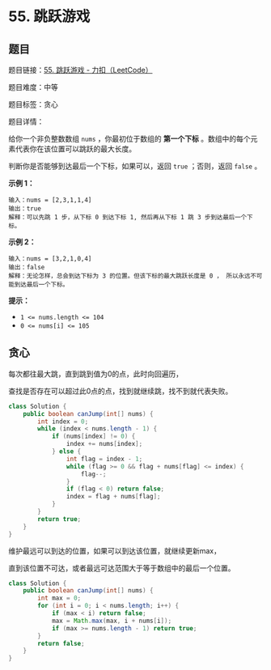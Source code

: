 # 55. 跳跃游戏

## 题目

题目链接：[55. 跳跃游戏 - 力扣（LeetCode）](https://leetcode.cn/problems/jump-game/description/)

题目难度：中等

题目标签：贪心

题目详情：

给你一个非负整数数组 `nums` ，你最初位于数组的 **第一个下标** 。数组中的每个元素代表你在该位置可以跳跃的最大长度。

判断你是否能够到达最后一个下标，如果可以，返回 `true` ；否则，返回 `false` 。

**示例 1：**

```
输入：nums = [2,3,1,1,4]
输出：true
解释：可以先跳 1 步，从下标 0 到达下标 1, 然后再从下标 1 跳 3 步到达最后一个下标。
```

**示例 2：**

```
输入：nums = [3,2,1,0,4]
输出：false
解释：无论怎样，总会到达下标为 3 的位置。但该下标的最大跳跃长度是 0 ， 所以永远不可能到达最后一个下标。
```

**提示：**

- `1 <= nums.length <= 104`
- `0 <= nums[i] <= 105`



## 贪心

每次都往最大跳，直到跳到值为0的点，此时向回遍历，

查找是否存在可以超过此0点的点，找到就继续跳，找不到就代表失败。

``` java
class Solution {
    public boolean canJump(int[] nums) {
        int index = 0;
        while (index < nums.length - 1) {
            if (nums[index] != 0) {
                index += nums[index];
            } else {
                int flag = index - 1;
                while (flag >= 0 && flag + nums[flag] <= index) {
                    flag--;
                }
                if (flag < 0) return false;
                index = flag + nums[flag];
            }
        }
        return true;
    }
}
```



维护最远可以到达的位置，如果可以到达该位置，就继续更新max，

直到该位置不可达，或者最远可达范围大于等于数组中的最后一个位置。

``` java
class Solution {
    public boolean canJump(int[] nums) {
        int max = 0;
        for (int i = 0; i < nums.length; i++) {
            if (max < i) return false;
            max = Math.max(max, i + nums[i]);
            if (max >= nums.length - 1) return true;
        }
        return false;
    }
}
```

